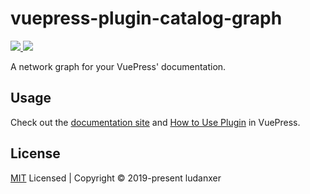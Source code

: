 # vuepress-plugin-catalog-graph

<a href="https://app.netlify.com/sites/catalog-graph/deploys">
  <img src="https://api.netlify.com/api/v1/badges/310f5f89-c4b3-467e-b173-99f8d6ce85b2/deploy-status" />
</a>
<img src="https://img.shields.io/npm/v/vuepress-plugin-catalog-graph" />

A network graph for your VuePress' documentation.

## Usage

Check out the [documentation site](https://catalog-graph.netlify.com) and [How to Use Plugin](https://vuepress.vuejs.org/plugin/using-a-plugin.html#using-a-plugin) in VuePress.

## License

[MIT](./LICENSE) Licensed | Copyright © 2019-present ludanxer
